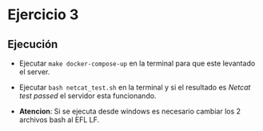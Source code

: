 # Ejercicio 3

## Ejecución
- Ejecutar `make docker-compose-up` en la terminal para que este levantado el server.
- Ejecutar `bash netcat_test.sh` en la terminal y si el resultado es *Netcat test passed* el servidor esta funcionando.

- **Atencion**: Si se ejecuta desde windows es necesario cambiar los 2 archivos bash al EFL LF.